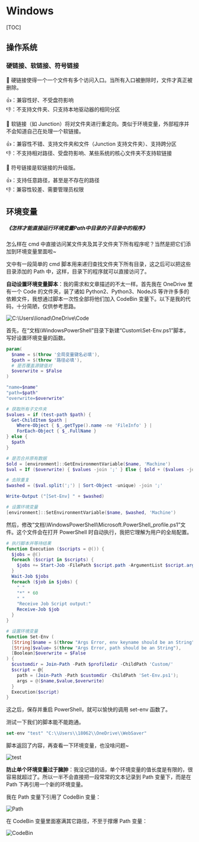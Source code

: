 # Windows

[TOC]

## 操作系统

### 硬链接、软链接、符号链接

🔗 硬链接使得一个一个文件有多个访问入口。当所有入口被删除时，文件才真正被删除。

👍：兼容性好、不受盘符影响
<br>
👎：不支持文件夹、只支持本地驱动器的相同分区

🔗 软链接（如 Junction）将对文件夹进行重定向。类似于环境变量，外部程序并不会知道自己在处理一个软链接。

👍：兼容性不错、支持文件夹和文件（Junction 支持文件夹）、支持跨分区
<br>
👎：不支持相对路径、受盘符影响、某些系统的核心文件夹不支持软链接

🔗 符号链接是软链接的升级版。

👍：支持任意路径，甚至是不存在的路径
<br>
👎：兼容性较差、需要管理员权限

## 环境变量

##### <Link type="h5" to="https://mgear-file.oss-cn-shanghai.aliyuncs.com/%E6%80%8E%E6%A0%B7%E6%89%8D%E8%83%BD%E7%9B%B4%E6%8E%A5%E8%BF%90%E8%A1%8C%E7%8E%AF%E5%A2%83%E5%8F%98%E9%87%8FPath%E4%B8%AD%E7%9B%AE%E5%BD%95%E7%9A%84%E5%AD%90%E7%9B%AE%E5%BD%95%E4%B8%AD%E7%9A%84%E7%A8%8B%E5%BA%8F_CSDN%E7%A4%BE%E5%8C%BA.html" source="https://bbs.csdn.net/topics/390354388" >《怎样才能直接运行环境变量Path中目录的子目录中的程序》</Link>

怎么样在 cmd 中直接访问某文件夹及其子文件夹下所有程序呢？当然是把它们添加到环境变量里面啦~

文中有一段简单的 cmd 脚本用来递归查找文件夹下所有目录，这之后可以把这些目录添加的 Path 中，这样，目录下的程序就可以直接访问了。

**自动设置环境变量脚本**：我的需求和文章描述的不太一样。首先我在 OneDrive 里有一个 Code 的文件夹，装了诸如 Python2、Python3、NodeJS 等许许多多的依赖文件，我想通过脚本一次性全部将他们加入 CodeBin 变量下。以下是我的代码，十分简陋，仅供参考思路。

![C:\Users\lionad\OneDrive\Code](https://mgear-image.oss-cn-shanghai.aliyuncs.com/image/other/20210917151711.png?type=win11)

首先，在“文档\WindowsPowerShell”目录下新建“Custom\Set-Env.ps1”脚本，写好设置环境变量的函数。

```powershell
param(
  $name = $(throw '全局变量键名必填'),
  $path = $(throw '路径必填'),
  # 是否覆盖源键值对
  $overwrite = $False
)

"name=$name"
"path=$path"
"overwrite=$overwrite"

# 获取所有子文件夹
$values = if (test-path $path) {
  Get-ChildItem $path | 
    Where-Object { $_.getType().name -ne 'FileInfo' } | 
    ForEach-Object { $_.FullName }
} else {
  $path
}

# 是否合并原有数据
$old = [environment]::GetEnvironmentVariable($name, 'Machine')
$val = If ($overwrite) { $values -join ';' } Else { $old + ($values -join ';') }

# 去除重复
$washed = ($val.split(';') | Sort-Object -unique) -join ';'

Write-Output ("[Set-Env] " + $washed)

# 设置环境变量
[environment]::SetEnvironmentVariable($name, $washed, 'Machine')
```

然后，修改“文档\WindowsPowerShell\Microsoft.PowerShell_profile.ps1”文件。这个文件会在打开 PowerShell 时自动执行，我把它理解为用户的全局配置。

```powershell
# 执行脚本并等待结果
function Execution ($scripts = @()) {
  $jobs = @()
  foreach ($script in $scripts) {
    $jobs += Start-Job -FilePath $script.path -ArgumentList $script.args
  }
  Wait-Job $jobs
  foreach ($job in $jobs) {
    " "
    "*" * 60
    " "
    "Receive Job Script output:"
    Receive-Job $job
  }
}

# 设置环境变量
function Set-Env (
  [String]$name = $(throw "Args Error, env keyname should be an String"),
  [String]$value= $(throw "Args Error, path should be an String"),
  [Boolean]$overwrite = $False
) {
  $customdir = Join-Path -Path $profiledir -ChildPath 'Custom/'
  $script = @{
    path = (Join-Path -Path $customdir -ChildPath 'Set-Env.ps1');
    args = @($name,$value,$overwrite)
  }
  Execution($script)
}
```

这之后，保存并重启 PowerShell，就可以愉快的调用 set-env 函数了。

测试一下我们的脚本能不能跑通。

```js
set-env "test" "C:\\Users\\18062\\OneDrive\\WebSaver"
```

脚本返回了内容，再查看一下环境变量，也没啥问题~

![test](https://mgear-image.oss-cn-shanghai.aliyuncs.com/image/other/20210917152840.png?type=win11-square)

**防止单个环境变量过于臃肿**：我没记错的话，单个环境变量的值长度是有限的，很容易就超过了。所以一半不会直接把一段常常的文本记录到 Path 变量下，而是在 Path 下再引用一个新的环境变量。

我在 Path 变量下引用了 CodeBin 变量：

![Path](https://mgear-image.oss-cn-shanghai.aliyuncs.com/image/other/20210917150802.png?type=win11)

在 CodeBin 变量里面塞满其它路径，不至于撑爆 Path 变量：

![CodeBin](https://mgear-image.oss-cn-shanghai.aliyuncs.com/image/other/20210917150717.png?type=win11)
